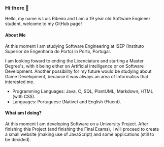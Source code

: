 ### Hi there 👋

Hello, my name is Luís Ribeiro and I am a 19 year old Software Engineer student, welcome to my GitHub page!

#### About Me

At this moment I am studying Software Engineering at ISEP (Instituto Superior de Engenharia do Porto) in Porto, Portugal.

I am looking foward to ending the Licenciature and starting a Master Degree's, with it being either on Artificial Intelligence or on Software Development.
Another possibility for my future would be studying about Game Development, because it was always an area of Informatics that interested me.

* Programming Languages: Java, C, SQL, PlantUML, Markdown, HTML (with CSS).
* Languages: Portuguese (Native) and English (Fluent).

#### What am I doing?

At this moment I am developing Software on a University Project.
After finishing this Project (and finishing the Final Exams), I will proceed to create a small website (making use of JavaScript) and some applications (still to be decided).
